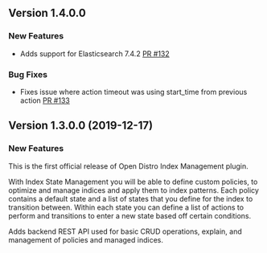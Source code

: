 ## Version 1.4.0.0

### New Features
* Adds support for Elasticsearch 7.4.2 [PR #132](https://github.com/opendistro-for-elasticsearch/index-management/pull/132)

### Bug Fixes
* Fixes issue where action timeout was using start_time from previous action [PR #133](https://github.com/opendistro-for-elasticsearch/index-management/pull/133)

## Version 1.3.0.0 (2019-12-17)

### New Features

This is the first official release of Open Distro Index Management plugin.

With Index State Management you will be able to define custom policies, to optimize and manage indices and apply them to index patterns.
Each policy contains a default state and a list of states that you define for the index to transition between.
Within each state you can define a list of actions to perform and transitions to enter a new state based off certain conditions.

Adds backend REST API used for basic CRUD operations, explain, and management of policies and managed indices.
